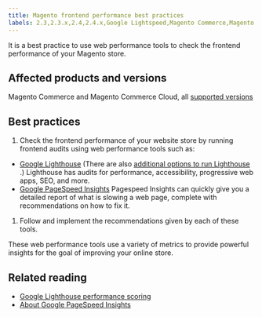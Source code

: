 ```yaml
---
title: Magento frontend performance best practices
labels: 2.3,2.3.x,2.4,2.4.x,Google Lightspeed,Magento Commerce,Magento Commerce Cloud,Pagespeed Insights,best practices,frontend performance tool,seo,store
---
```


It is a best practice to use web performance tools to check the frontend performance of your Magento store.

## Affected products and versions

Magento Commerce and Magento Commerce Cloud, all [supported versions](https://magento.com/sites/default/files/magento-software-lifecycle-policy.pdf) 

## Best practices

1. Check the frontend performance of your website store by running frontend audits using web performance tools such as:

* [Google Lighthouse](https://web.dev/measure/) (There are also [additional options to run Lighthouse](https://developers.google.com/web/tools/lighthouse/) .) Lighthouse has audits for performance, accessibility, progressive web apps, SEO, and more.
* [Google PageSpeed Insights](https://developers.google.com/speed/pagespeed/insights/) Pagespeed Insights can quickly give you a detailed report of what is slowing a web page, complete with recommendations on how to fix it.

1. Follow and implement the recommendations given by each of these tools.

These web performance tools use a variety of metrics to provide powerful insights for the goal of improving your online store.

## Related reading

* [Google Lighthouse performance scoring](https://web.dev/performance-scoring/)
* [About Google PageSpeed Insights](https://developers.google.com/speed/pagespeed/insights/)

 